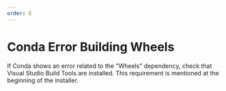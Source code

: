 ```yaml
---
order: E
---
```

# Conda Error Building Wheels

If Conda shows an error related to the "Wheels" dependency, check that Visual Studio Build Tools are installed. This requirement is mentioned at the beginning of the installer.